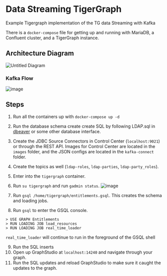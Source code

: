 # Data Streaming TigerGraph

Example Tigergraph implementation of the TG data Streaming with Kafka

There is a `docker-compose` file for getting up and running with MariaDB, a
Confluent cluster, and a TigerGraph instance. 

## Architecture Diagram

![Untitled Diagram](https://user-images.githubusercontent.com/67249292/201480387-3af760ca-f94d-405d-b9ad-8aca0d6d6544.jpg)

### Kafka Flow

![image](https://user-images.githubusercontent.com/67249292/201484768-4ecab915-a352-4db1-b248-8f71c5acaa55.png)


## Steps

1. Run all the containers up with `docker-compose up -d`
2. Run the database schema create create SQL by following LDAP.sql in [dbeaver](https://dbeaver.io/download/) or some other database interface.
3. Create the JDBC Source Connectors in Control Center (`localhost:9021`) or through the REST API.
Images for Control Center are located in the `images` folder, and the JSON configs are located in the
`kafka-connect` folder.
4. Create the topics as well (`ldap-roles`, `ldap-parties`, `ldap-party_roles`).
5. Enter into the `tigergraph` container.
6. Run `su tigergraph` and run `gadmin status`.
![image](https://user-images.githubusercontent.com/67249292/202384651-78046042-1a39-445e-8577-1edb474328e0.png)

7. Run `gsql /home/tigergraph/entitlements.gsql`. This creates the schema and loading jobs.
8. Run `gsql` to enter the GSQL console.

```
> USE GRAPH Entitlements
> RUN LOADING JOB load_resources
> RUN LOADING JOB real_time_loader
```

`real_time_loader` will continue to run in the foreground of the GSQL shell

9. Run the SQL inserts
10. Open up GraphStudio at `localhost:14240` and navigate through your graph.
11. Run the SQL updates and reload GraphStudio to make sure it caught the updates to the graph.
